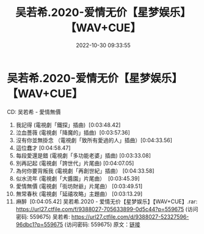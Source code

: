 ﻿---
title: 吴若希.2020-爱情无价【星梦娱乐】【WAV+CUE】
date: 2022-10-30 09:33:55
categories: WAV车载音乐、镜像
tags: 华语中文
---
# 吴若希.2020-爱情无价【星梦娱乐】【WAV+CUE】

CD: 吴若希 - 愛情無價
01. 我記得 (電視劇「鐵探」插曲)  [0:03:48.42]
02. 泣血薔薇 (電視劇「降魔的」插曲)  [0:03:57.36]
03. 沒有你並無掛念 （電視劇「致所有愛過的人」插曲）[0:04:33.56]
04. 這位蠢才 [0:04:58.47]
05. 每段愛還是錯 (電視劇「多功能老婆」插曲)
[0:03:33.08]
06. 別再記起 (電視劇「誇世代」片尾曲)
[0:04:07.05]
07. 為何你要背叛我 (電視劇「再創世紀」插曲） [0:04:33.58]
08. 似水流年 (電視劇「大醬園」片尾曲）  [0:03:45.39]
09. 愛情無價 (電視劇「街坊財爺」片尾曲） [0:03:49.51]
10. 無常春秋 (電視劇「延禧攻略」主題曲） [0:03:13.29]
11. 麻醉  [0:04:05.42]
吴若希.2020 - 爱情无价【星梦娱乐】【WAV+CUE】.rar:
https://url27.ctfile.com/f/9388027-705633899-0d5c44?p=559675
(访问密码: 559675)
吴若希: https://url27.ctfile.com/d/9388027-52327596-96dbc1?p=559675
(访问密码: 559675)
原文：[链接](https://blog.sina.com.cn/s/blog_1647c7e760103102c.html)